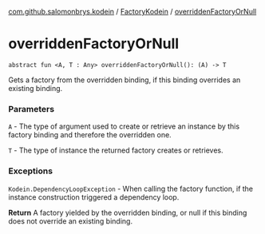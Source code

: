 [com.github.salomonbrys.kodein](../index.md) / [FactoryKodein](index.md) / [overriddenFactoryOrNull](.)

# overriddenFactoryOrNull

`abstract fun <A, T : Any> overriddenFactoryOrNull(): (A) -> T`

Gets a factory from the overridden binding, if this binding overrides an existing binding.

### Parameters

`A` - The type of argument used to create or retrieve an instance by this factory binding and therefore the overridden one.

`T` - The type of instance the returned factory creates or retrieves.

### Exceptions

`Kodein.DependencyLoopException` - When calling the factory function, if the instance construction triggered a dependency loop.

**Return**
A factory yielded by the overridden binding, or null if this binding does not override an existing binding.

